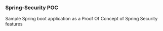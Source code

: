 ### Spring-Security POC
Sample Spring boot application as a Proof Of Concept of Spring Security features